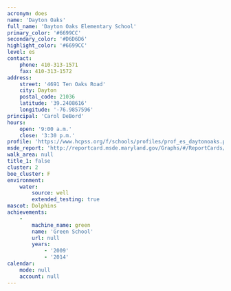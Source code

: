 ```yaml
---
acronym: does
name: 'Dayton Oaks'
full_name: 'Dayton Oaks Elementary School'
primary_color: '#6699CC'
secondary_color: '#D6D6D6'
highlight_color: '#6699CC'
level: es
contact:
    phone: 410-313-1571
    fax: 410-313-1572
address:
    street: '4691 Ten Oaks Road'
    city: Dayton
    postal_code: 21036
    latitude: '39.2408616'
    longitude: '-76.9857596'
principal: 'Carol DeBord'
hours:
    open: '9:00 a.m.'
    close: '3:30 p.m.'
profile: 'https://www.hcpss.org/f/schools/profiles/prof_es_daytonoaks.pdf'
msde_report: 'http://reportcard.msde.maryland.gov/Graphs/#/ReportCards/ReportCardSchool/1//1/13/0528/'
walk_area: null
title_1: false
cluster: 2
boe_cluster: F
environment:
    water:
        source: well
        extended_testing: true
mascot: Dolphins
achievements:
    -
        machine_name: green
        name: 'Green School'
        url: null
        years:
            - '2009'
            - '2014'
calendar:
    mode: null
    account: null
---
```

